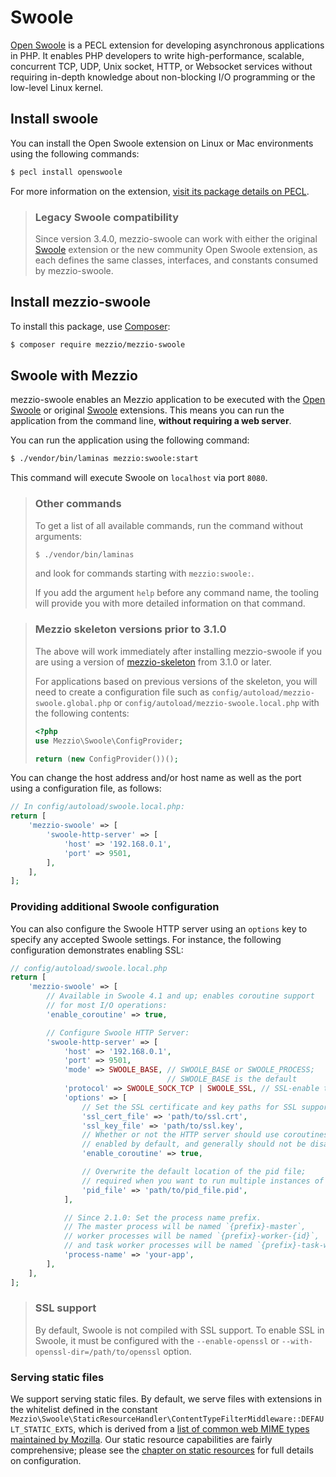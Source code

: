 # Swoole

[Open Swoole](https://www.swoole.co.uk/) is a PECL extension for developing asynchronous applications in PHP.
It enables PHP developers to write high-performance, scalable, concurrent TCP, UDP, Unix socket, HTTP, or Websocket services without requiring in-depth knowledge about non-blocking I/O programming or the low-level Linux kernel.

## Install swoole

You can install the Open Swoole extension on Linux or Mac environments using the following commands:

```bash
$ pecl install openswoole
```

For more information on the extension, [visit its package details on PECL](https://pecl.php.net/package/openswoole).

> ### Legacy Swoole compatibility
>
> Since version 3.4.0, mezzio-swoole can work with either the original [Swoole](https://github.com/swoole/swoole-src) extension or the new community Open Swoole extension, as each defines the same classes, interfaces, and constants consumed by mezzio-swoole.

## Install mezzio-swoole

To install this package, use [Composer](https://getcomposer.org/):

```bash
$ composer require mezzio/mezzio-swoole
```

## Swoole with Mezzio

mezzio-swoole enables an Mezzio application to be executed with the [Open Swoole](https://www.swoole.co.uk/) or original [Swoole](https://github.com/swoole/swoole-src) extensions.
This means you can run the application from the command line, **without requiring a web server**.

You can run the application using the following command:

```bash
$ ./vendor/bin/laminas mezzio:swoole:start
```

This command will execute Swoole on `localhost` via port `8080`.

> ### Other commands
>
> To get a list of all available commands, run the command without arguments:
>
> ```bash
> $ ./vendor/bin/laminas
> ```
>
> and look for commands starting with `mezzio:swoole:`.
>
> If you add the argument `help` before any command name, the tooling will provide you with more detailed information on that command.

> ### Mezzio skeleton versions prior to 3.1.0
>
> The above will work immediately after installing mezzio-swoole if you are using a version of [mezzio-skeleton](https://github.com/mezzio/mezzio-skeleton) from 3.1.0 or later.
>
> For applications based on previous versions of the skeleton, you will need to create a configuration file such as `config/autoload/mezzio-swoole.global.php` or `config/autoload/mezzio-swoole.local.php` with the following contents:
>
> ```php
> <?php
> use Mezzio\Swoole\ConfigProvider;
>
> return (new ConfigProvider())();
> ```

You can change the host address and/or host name as well as the port using a configuration file, as follows:

```php
// In config/autoload/swoole.local.php:
return [
    'mezzio-swoole' => [
        'swoole-http-server' => [
            'host' => '192.168.0.1',
            'port' => 9501,
        ],
    ],
];
```

### Providing additional Swoole configuration

You can also configure the Swoole HTTP server using an `options` key to specify any accepted Swoole settings.
For instance, the following configuration demonstrates enabling SSL:

```php
// config/autoload/swoole.local.php
return [
    'mezzio-swoole' => [
        // Available in Swoole 4.1 and up; enables coroutine support
        // for most I/O operations:
        'enable_coroutine' => true,

        // Configure Swoole HTTP Server:
        'swoole-http-server' => [
            'host' => '192.168.0.1',
            'port' => 9501,
            'mode' => SWOOLE_BASE, // SWOOLE_BASE or SWOOLE_PROCESS;
                                   // SWOOLE_BASE is the default
            'protocol' => SWOOLE_SOCK_TCP | SWOOLE_SSL, // SSL-enable the server
            'options' => [
                // Set the SSL certificate and key paths for SSL support:
                'ssl_cert_file' => 'path/to/ssl.crt',
                'ssl_key_file' => 'path/to/ssl.key',
                // Whether or not the HTTP server should use coroutines;
                // enabled by default, and generally should not be disabled:
                'enable_coroutine' => true,

                // Overwrite the default location of the pid file;
                // required when you want to run multiple instances of your service in different ports:
                'pid_file' => 'path/to/pid_file.pid',
            ],

            // Since 2.1.0: Set the process name prefix.
            // The master process will be named `{prefix}-master`,
            // worker processes will be named `{prefix}-worker-{id}`,
            // and task worker processes will be named `{prefix}-task-worker-{id}`
            'process-name' => 'your-app',
        ],
    ],
];
```

> ### SSL support
>
> By default, Swoole is not compiled with SSL support.
> To enable SSL in Swoole, it must be configured with the `--enable-openssl` or `--with-openssl-dir=/path/to/openssl` option.

### Serving static files

We support serving static files. By default, we serve files with extensions in the whitelist defined in the constant `Mezzio\Swoole\StaticResourceHandler\ContentTypeFilterMiddleware::DEFAULT_STATIC_EXTS`, which is derived from a [list of common web MIME types maintained by Mozilla](https://developer.mozilla.org/en-US/docs/Web/HTTP/Basics_of_HTTP/MIME_types/Complete_list_of_MIME_types).
Our static resource capabilities are fairly comprehensive; please see the [chapter on static resources](static-resources.md) for full details on configuration.
